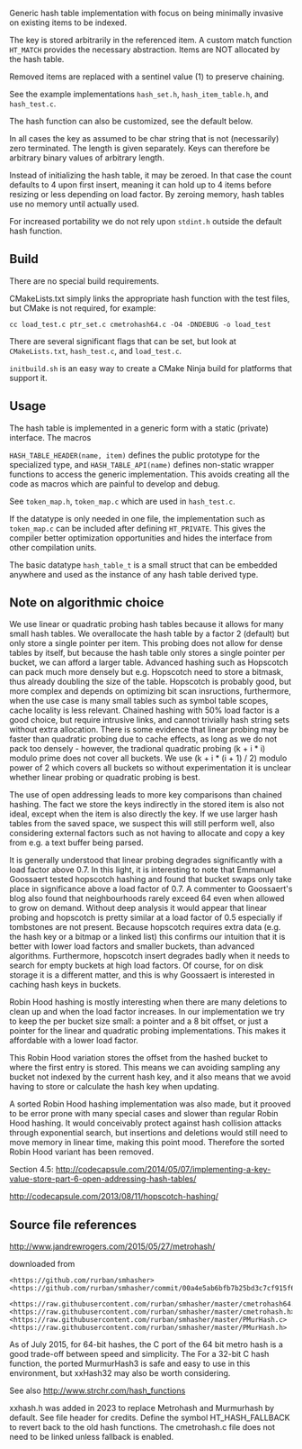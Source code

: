 Generic hash table implementation with focus on being minimally
invasive on existing items to be indexed.

The key is stored arbitrarily in the referenced item. A custom match
function `HT_MATCH` provides the necessary abstraction. Items are
NOT allocated by the hash table.

Removed items are replaced with a sentinel value (1) to preserve
chaining.

See the example implementations `hash_set.h`,  `hash_item_table.h`,
and `hash_test.c`.

The hash function can also be customized, see the default below.

In all cases the key as assumed to be char string that is not
(necessarily) zero terminated. The length is given separately. Keys
can therefore be arbitrary binary values of arbitrary length.

Instead of initializing the hash table, it may be zeroed. In that
case the count defaults to 4 upon first insert, meaning it can hold
up to 4 items before resizing or less depending on load factor. By
zeroing memory, hash tables use no memory until actually used.

For increased portability we do not rely upon `stdint.h` outside the
default hash function.

Build
-----

There are no special build requirements.

CMakeLists.txt simply links the appropriate hash function with the test
files, but CMake is not required, for example:

    cc load_test.c ptr_set.c cmetrohash64.c -O4 -DNDEBUG -o load_test

There are several significant flags that can be set, but look at
`CMakeLists.txt`, `hash_test.c`, and `load_test.c`.

`initbuild.sh` is an easy way to create a CMake Ninja build for
platforms that support it.

Usage
-----

The hash table is implemented in a generic form with a static (private)
interface. The macros

`HASH_TABLE_HEADER(name, item)` defines the public prototype for the
specialized type, and `HASH_TABLE_API(name)` defines non-static wrapper
functions to access the generic implementation. This avoids creating all
the code as macros which are painful to develop and debug.

See `token_map.h`, `token_map.c` which are used in `hash_test.c`.

If the datatype is only needed in one file, the implementation such as
`token_map.c` can be included after defining `HT_PRIVATE`. This gives
the compiler better optimization opportunities and hides the interface
from other compilation units.

The basic datatype `hash_table_t` is a small struct that can be embedded
anywhere and used as the instance of any hash table derived type.


Note on algorithmic choice
--------------------------

We use linear or quadratic probing hash tables because it allows for
many small hash tables. We overallocate the hash table by a factor 2
(default) but only store a single pointer per item. This probing does
not allow for dense tables by itself, but because the hash table only
stores a single pointer per bucket, we can afford a larger table.
Advanced hashing such as Hopscotch can pack much more densely but
e.g. Hopscotch need to store a bitmask, thus already doubling the
size of the table. Hopscotch is probably good, but more complex and
depends on optimizing bit scan insructions, furthermore, when the use
case is many small tables such as symbol table scopes, cache locality
is less relevant. Chained hashing with 50% load factor is a good
choice, but require intrusive links, and cannot trivially hash string
sets without extra allocation. There is some evidence that linear
probing may be faster than quadratic probing due to cache effects, as
long as we do not pack too densely - however, the tradional quadratic
probing (k + i * i) modulo prime does not cover all buckets. We use
(k + i * (i + 1) / 2) modulo power of 2 which covers all buckets so
without experimentation it is unclear whether linear probing or
quadratic probing is best.

The use of open addressing leads to more key comparisons than chained
hashing. The fact we store the keys indirectly in the stored item is
also not ideal, except when the item is also directly the key. If we
use larger hash tables from the saved space, we suspect this will
still perform well, also considering external factors such as not
having to allocate and copy a key from e.g. a text buffer being
parsed.

It is generally understood that linear probing degrades significantly
with a load factor above 0.7. In this light, it is interesting to note
that Emmanuel Goossaert tested hopscotch hashing and found that bucket
swaps only take place in significance above a load factor of 0.7. A
commenter to Goossaert's blog also found that neighbourhoods rarely
exceed 64 even when allowed to grow on demand. Without deep analysis
it would appear that linear probing and hopscotch is pretty similar
at a load factor of 0.5 especially if tombstones are not present.
Because hopscotch requires extra data (e.g. the hash key or a bitmap
or a linked list) this confirms our intuition that it is better with
lower load factors and smaller buckets, than advanced algorithms.
Furthermore, hopscotch insert degrades badly when it needs to search for
empty buckets at high load factors. Of course, for on disk storage
it is a different matter, and this is why Goossaert is interested
in caching hash keys in buckets.

Robin Hood hashing is mostly interesting when there are many deletions
to clean up and when the load factor increases. In our implementation we
try to keep the per bucket size small: a pointer and a 8 bit offset, or
just a pointer for the linear and quadratic probing implementations.
This makes it affordable with a lower load factor.

This Robin Hood variation stores the offset from the hashed bucket to
where the first entry is stored. This means we can avoiding sampling any
bucket not indexed by the current hash key, and it also means that we
avoid having to store or calculate the hash key when updating.

A sorted Robin Hood hashing implementation was also made, but it prooved
to be error prone with many special cases and slower than regular Robin
Hood hashing. It would conceivably protect against hash collision
attacks through exponential search, but insertions and deletions would
still need to move memory in linear time, making this point mood.
Therefore the sorted Robin Hood variant has been removed.


Section 4.5:
<http://codecapsule.com/2014/05/07/implementing-a-key-value-store-part-6-open-addressing-hash-tables/>

<http://codecapsule.com/2013/08/11/hopscotch-hashing/>

Source file references
----------------------

<http://www.jandrewrogers.com/2015/05/27/metrohash/>

downloaded from

    <https://github.com/rurban/smhasher>
    <https://github.com/rurban/smhasher/commit/00a4e5ab6bfb7b25bd3c7cf915f68984d4910cfd>

    <https://raw.githubusercontent.com/rurban/smhasher/master/cmetrohash64.c>
    <https://raw.githubusercontent.com/rurban/smhasher/master/cmetrohash.h>
    <https://raw.githubusercontent.com/rurban/smhasher/master/PMurHash.c>
    <https://raw.githubusercontent.com/rurban/smhasher/master/PMurHash.h>

As of July 2015, for 64-bit hashes, the C port of the 64 bit metro hash
is a good trade-off between speed and simplicity. The For a 32-bit C hash
function, the ported MurmurHash3 is safe and easy to use in this
environment, but xxHash32 may also be worth considering.

See also <http://www.strchr.com/hash_functions>

xxhash.h was added in 2023 to replace Metrohash and Murmurhash by default.
See file header for credits.
Define the symbol HT_HASH_FALLBACK to revert back to the old hash functions.
The cmetrohash.c file does not need to be linked unless fallback is enabled.
